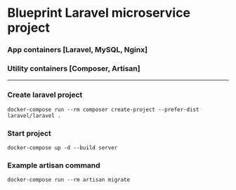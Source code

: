 # Blueprint Laravel microservice project

### App containers [Laravel, MySQL, Nginx]
### Utility containers [Composer, Artisan]

---

### Create laravel project
```
docker-compose run --rm composer create-project --prefer-dist laravel/laravel .
```

### Start project
```
docker-compose up -d --build server
```

### Example artisan command
```
docker-compose run --rm artisan migrate
```